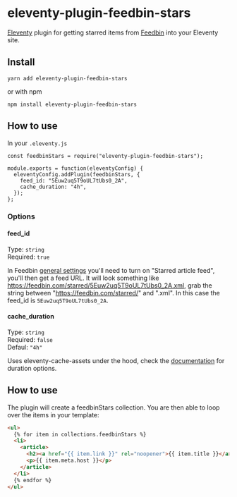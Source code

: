 # eleventy-plugin-feedbin-stars

[Eleventy](https://11ty.dev) plugin for getting starred items from [Feedbin](https://feedbin.com) into your Eleventy site.

## Install

`yarn add eleventy-plugin-feedbin-stars`

or with npm

`npm install eleventy-plugin-feedbin-stars`

## How to use

In your `.eleventy.js`

```
const feedbinStars = require("eleventy-plugin-feedbin-stars");

module.exports = function(eleventyConfig) {
  eleventyConfig.addPlugin(feedbinStars, {
    feed_id: "5Euw2uq5T9oUL7tUbs0_2A",
    cache_duration: "4h",
  });
};
```

### Options

#### feed_id

Type: `string`<br>
Required: `true`

In Feedbin [general settings](https://feedbin.com/settings) you'll need to turn on "Starred article feed", you'll then get a feed URL. It will look something like https://feedbin.com/starred/5Euw2uq5T9oUL7tUbs0_2A.xml, grab the string between "https://feedbin.com/starred/" and ".xml". In this case the feed_id is `5Euw2uq5T9oUL7tUbs0_2A`.

#### cache_duration

Type: `string`<br>
Required: `false`<br>
Defaul: `"4h"`

Uses eleventy-cache-assets under the hood, check the [documentation](https://www.npmjs.com/package/@11ty/eleventy-cache-assets#options) for duration options.

## How to use

The plugin will create a feedbinStars collection. You are then able to loop over the items in your template:

```html
<ul>
  {% for item in collections.feedbinStars %}
  <li>
    <article>
      <h2><a href="{{ item.link }}" rel="noopener">{{ item.title }}</a></h2>
      <p>{{ item.meta.host }}</p>
    </article>
  </li>
  {% endfor %}
</ul>
```